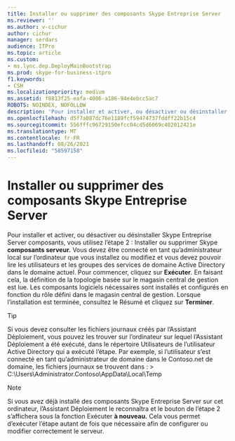 ```yaml
---
title: Installer ou supprimer des composants Skype Entreprise Server
ms.reviewer: ''
ms.author: v-cichur
author: cichur
manager: serdars
audience: ITPro
ms.topic: article
ms.custom:
- ms.lync.dep.DeployMainBootstrap
ms.prod: skype-for-business-itpro
f1.keywords:
- CSH
ms.localizationpriority: medium
ms.assetid: f8813f25-eafa-4006-a186-94e4ebcc5ac7
ROBOTS: NOINDEX, NOFOLLOW
description: 'Pour installer et activer, ou désactiver ou désinstaller Skype Entreprise Server composants, utilisez l’étape 2 : Installer ou supprimer Skype composants serveur. Vous devez être connecté en tant qu’administrateur local sur l’ordinateur que vous installez ou modifiez et vous devez pouvoir lire les utilisateurs et les groupes des services de domaine Active Directory dans le domaine actuel. Pour commencer, cliquez sur Exécuter. En faisant cela, la définition de la topologie basée sur le magasin central de gestion est lue. Les composants logiciels nécessaires sont installés et configurés en fonction du rôle défini dans le magasin central de gestion. Lorsque l’installation est terminée, consultez le Résumé et cliquez sur Terminer.'
ms.openlocfilehash: d5f7a087dc76e1189fcf59474737fddff22b15c4
ms.sourcegitcommit: 556fffc96729150efcc04cd5d6069c402012421e
ms.translationtype: MT
ms.contentlocale: fr-FR
ms.lasthandoff: 08/26/2021
ms.locfileid: "58597158"
---
```

# <a name="setup-or-remove-skype-for-business-server-components"></a>Installer ou supprimer des composants Skype Entreprise Server
 
Pour installer et activer, ou désactiver ou désinstaller Skype Entreprise Server composants, vous utilisez l’étape 2 : Installer ou supprimer Skype **composants serveur.** Vous devez être connecté en tant qu’administrateur local sur l’ordinateur que vous installez ou modifiez et vous devez pouvoir lire les utilisateurs et les groupes des services de domaine Active Directory dans le domaine actuel. Pour commencer, cliquez sur **Exécuter**. En faisant cela, la définition de la topologie basée sur le magasin central de gestion est lue. Les composants logiciels nécessaires sont installés et configurés en fonction du rôle défini dans le magasin central de gestion. Lorsque l’installation est terminée, consultez le Résumé et cliquez sur **Terminer**.
  
> [!TIP]
> Si vous devez consulter les fichiers journaux créés par l’Assistant Déploiement, vous pouvez les trouver sur l’ordinateur sur lequel l’Assistant Déploiement a été exécuté, dans le répertoire Utilisateurs de l’utilisateur Active Directory qui a exécuté l’étape. Par exemple, si l’utilisateur s’est connecté en tant qu’administrateur de domaine dans le Contoso.net de domaine, les fichiers journaux se trouvent dans : > C:\Users\Administrator.Contoso\AppData\Local\Temp 
  
> [!NOTE]
> Si vous avez déjà installé des composants Skype Entreprise Server sur cet ordinateur, l’Assistant Déploiement le reconnaîtra et le bouton de l’étape 2 s’affichera sous la fonction Exécuter **à nouveau.** Cela vous permet d’exécuter l’étape autant de fois que nécessaire afin de configurer ou modifier correctement le serveur. 
  

